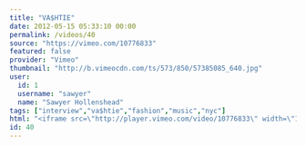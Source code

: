 ```yaml
---
title: "VA$HTIE"
date: 2012-05-15 05:33:10 00:00
permalink: /videos/40
source: "https://vimeo.com/10776833"
featured: false
provider: "Vimeo"
thumbnail: "http://b.vimeocdn.com/ts/573/850/57385085_640.jpg"
user:
  id: 1
  username: "sawyer"
  name: "Sawyer Hollenshead"
tags: ["interview","va$htie","fashion","music","nyc"]
html: "<iframe src=\"http://player.vimeo.com/video/10776833\" width=\"1280\" height=\"720\" frameborder=\"0\" webkitAllowFullScreen mozallowfullscreen allowFullScreen></iframe>"
id: 40
---
```


